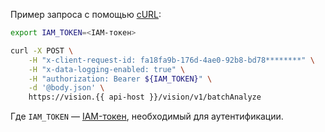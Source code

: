 Пример запроса с помощью [cURL](https://curl.haxx.se):

```bash
export IAM_TOKEN=<IAM-токен>

curl -X POST \
    -H "x-client-request-id: fa18fa9b-176d-4ae0-92b8-bd78********" \
    -H "x-data-logging-enabled: true" \
    -H "authorization: Bearer ${IAM_TOKEN}" \
    -d '@body.json' \
    https://vision.{{ api-host }}/vision/v1/batchAnalyze
```

Где `IAM_TOKEN` — [IAM-токен](../../iam/operations/iam-token/create.md), необходимый для аутентификации.
